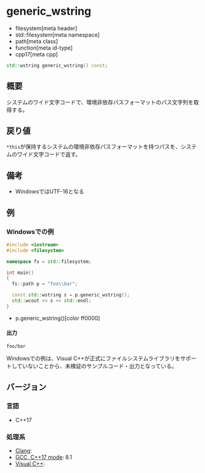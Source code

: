 # generic_wstring
* filesystem[meta header]
* std::filesystem[meta namespace]
* path[meta class]
* function[meta id-type]
* cpp17[meta cpp]

```cpp
std::wstring generic_wstring() const;
```

## 概要
システムのワイド文字コードで、環境非依存パスフォーマットのパス文字列を取得する。


## 戻り値
`*this`が保持するシステムの環境非依存パスフォーマットを持つパスを、システムのワイド文字コードで返す。


## 備考
- WindowsではUTF-16となる


## 例
### Windowsでの例
```cpp
#include <iostream>
#include <filesystem>

namespace fs = std::filesystem;

int main()
{
  fs::path p = "foo\\bar";

  const std::wstring s = p.generic_wstring();
  std::wcout << s << std::endl;
}
```
* p.generic_wstring()[color ff0000]

#### 出力
```
foo/bar
```

Windowsでの例は、Visual C++が正式にファイルシステムライブラリをサポートしていないことから、未検証のサンプルコード・出力となっている。


## バージョン
### 言語
- C++17

### 処理系
- [Clang](/implementation.md#clang):
- [GCC, C++17 mode](/implementation.md#gcc): 8.1
- [Visual C++](/implementation.md#visual_cpp):

